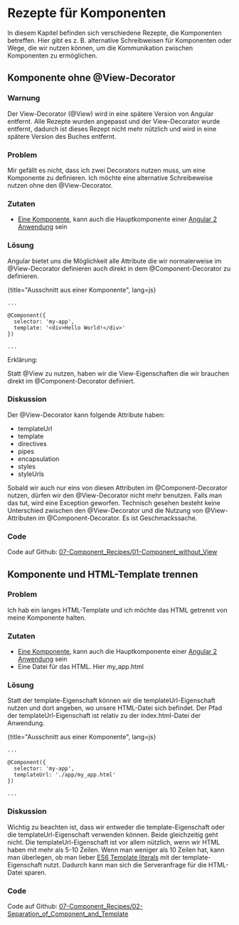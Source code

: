 # Rezepte für Komponenten

In diesem Kapitel befinden sich verschiedene Rezepte, die Komponenten betreffen.
Hier gibt es z. B. alternative Schreibweisen für Komponenten oder Wege, die wir nutzen können, um die Kommunikation zwischen Komponenten zu ermöglichen.

## Komponente ohne @View-Decorator

### Warnung

Der View-Decorator (@View) wird in eine spätere Version von Angular entfernt. Alle Rezepte wurden angepasst und der View-Decorator wurde entfernt, dadurch ist dieses Rezept nicht mehr nützlich und wird in eine spätere Version des Buches entfernt.

### Problem

Mir gefällt es nicht, dass ich zwei Decorators nutzen muss, um eine Komponente zu definieren. Ich möchte eine alternative Schreibeweise nutzen ohne den @View-Decorator.

### Zutaten
* [Eine Komponente](#c02-component-definition), kann auch die Hauptkomponente einer [Angular 2 Anwendung](#c02-angular-app) sein

### Lösung

Angular bietet uns die Möglichkeit alle Attribute die wir normalerweise im @View-Decorator definieren auch direkt in dem @Component-Decorator zu definieren.

{title="Ausschnitt aus einer Komponente", lang=js}
```
...

@Component({
  selector: 'my-app',
  template: '<div>Hello World!</div>'
})

...
```

Erklärung:

Statt @View zu nutzen, haben wir die View-Eigenschaften die wir brauchen direkt im @Component-Decorator definiert.

### Diskussion

Der @View-Decorator kann folgende Attribute haben:

* templateUrl
* template
* directives
* pipes
* encapsulation
* styles
* styleUrls

Sobald wir auch nur eins von diesen Attributen im @Component-Decorator nutzen, dürfen wir den @View-Decorator nicht mehr benutzen. Falls man das tut, wird eine Exception geworfen. Technisch gesehen besteht keine Unterschied zwischen den @View-Decorator und die Nutzung von @View-Attributen im @Component-Decorator. Es ist Geschmackssache.

### Code

Code auf Github: [07-Component\_Recipes/01-Component\_without\_View](https://github.com/jsperts/angular2_kochbuch_code/tree/master/07-Component_Recipes/01-Component_without_View)

## Komponente und HTML-Template trennen

### Problem

Ich hab ein langes HTML-Template und ich möchte das HTML getrennt von meine Komponente halten.

### Zutaten
* [Eine Komponente](#c02-component-definition), kann auch die Hauptkomponente einer [Angular 2 Anwendung](#c02-angular-app) sein
* Eine Datei für das HTML. Hier my\_app.html

### Lösung

Statt der template-Eigenschaft können wir die templateUrl-Eigenschaft nutzen und dort angeben, wo unsere HTML-Datei sich befindet.
Der Pfad der templateUrl-Eigenschaft ist relativ zu der index.html-Datei der Anwendung.

{title="Ausschnitt aus einer Komponente", lang=js}
```
...

@Component({
  selector: 'my-app',
  templateUrl: './app/my_app.html'
})

...
```

### Diskussion

Wichtig zu beachten ist, dass wir entweder die template-Eigenschaft oder die templateUrl-Eigenschaft verwenden können. Beide gleichzeitig geht nicht.
Die templateUrl-Eigenschaft ist vor allem nützlich, wenn wir HTML haben mit mehr als 5-10 Zeilen. Wenn man weniger als 10 Zeilen hat, kann man überlegen, ob man lieber [ES6 Template literals](https://developer.mozilla.org/en/docs/Web/JavaScript/Reference/template_strings) mit der template-Eigenschaft nutzt. Dadurch kann man sich die Serveranfrage für die HTML-Datei sparen.

### Code

Code auf Github: [07-Component\_Recipes/02-Separation\_of\_Component\_and\_Template](https://github.com/jsperts/angular2_kochbuch_code/tree/master/07-Component_Recipes/02-Separation_of_Component_and_Template)

